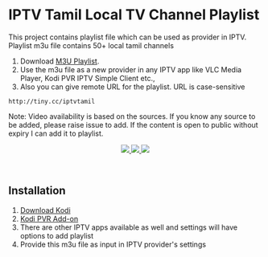 # IPTV Tamil Local TV Channel Playlist 
This project contains playlist file which can be used as provider in IPTV. Playlist m3u file contains 50+ local tamil channels 
1. Download <a href="https://github.com/prabhacap/IPTV/releases/latest/download/playlist-tamil-local.m3u">M3U Playlist</a>. 
2. Use the m3u file as a new provider in any IPTV app like VLC Media Player, Kodi PVR IPTV Simple Client etc.,
3. Also you can give remote URL for the playlist. URL is case-sensitive

```
http://tiny.cc/iptvtamil
```
Note: Video availability is based on the sources. If you know any source to be added, please raise issue 
to add. If the content is open to public without expiry I can add it to playlist.

<p align="center">
<!-- Release -->
  <a href="https://github.com/prabhacap/IPTV/releases/latest">
    <img src="https://img.shields.io/github/v/release/prabhacap/IPTV">
  </a>
  <a href="https://github.com/prabhacap/IPTV/releases/latest">
    <img src="https://img.shields.io/github/downloads/prabhacap/IPTV/total">
  </a>
  <a href="https://github.com/prabhacap/IPTV/issues">
    <img src="https://img.shields.io/github/issues/prabhacap/IPTV?style=flat-square">
  </a>
  
  </p>
 
 <br>


## Installation

1. <a href="https://kodi.tv/download"> Download Kodi </a> <BR>
2. <a href="https://kodi.wiki/view/Add-on:IPTV_Simple_Client"> Kodi PVR Add-on </a> <BR>
3. There are other IPTV apps available as well and settings will have options to add playlist
4. Provide this m3u file as input in IPTV provider's settings
<BR>
